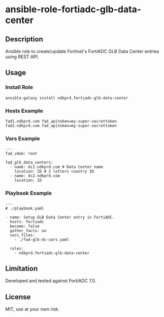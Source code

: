 # ansible-role-fortiadc-glb-data-center

## Description

Ansible role to create/update Fortinet's FortiADC GLB Data Center entries using REST API.

## Usage

### Install Role

```
ansible-galaxy install ndkprd.fortiadc-glb-data-center
```

### Hosts Example

```
fad1.ndkprd.com fad_apitoken=my-super-secrettoken
fad2.ndkprd.com fad_apitoken=my-super-secrettoken
```

### Vars Example

```
---
fad_vdom: root

fad_glb_data_centers:
  - name: dc1.ndkprd.com # Data Center name
    location: ID # 2 letters country ID
  - name: dc2.ndkprd.com
    location: ID
```

### Playbook Example

```
---
# ./playbook.yaml

- name: Setup GLB Data Center entry in FortiADC.
  hosts: fortiadc
  become: false
  gather_facts: no
  vars_files:
    - ./fad-glb-dc-vars.yaml

  roles:
    - ndkprd.fortiadc-glb-data-center

```

## Limitation

Developed and tested against FortiADC 7.0.

## License

MIT, use at your own risk.